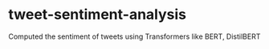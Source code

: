 # tweet-sentiment-analysis
Computed the sentiment of tweets using Transformers like BERT, DistilBERT
